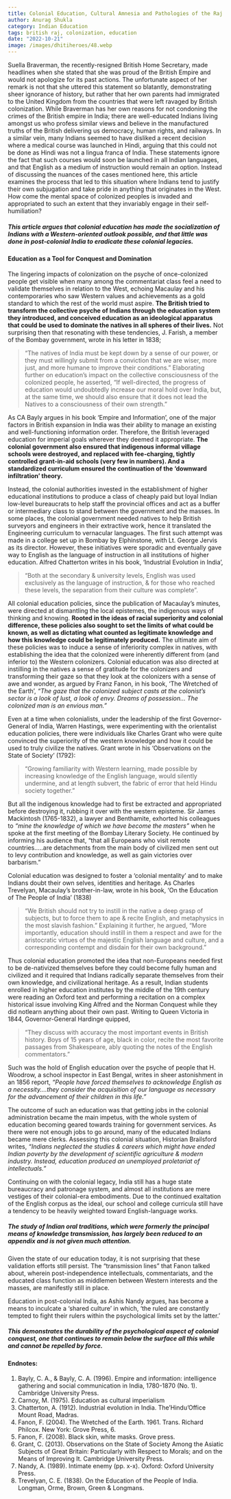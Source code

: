 ```yaml
---
title: Colonial Education, Cultural Amnesia and Pathologies of the Raj
author: Anurag Shukla
category: Indian Education
tags: british raj, colonization, education
date: "2022-10-21"
image: /images/dhitiheroes/48.webp
---
```


Suella Braverman, the recently-resigned British Home Secretary, made headlines when she stated that she was proud of the British Empire and would not apologize for its past actions. The unfortunate aspect of her remark is not that she uttered this statement so blatantly, demonstrating sheer ignorance of history, but rather that her own parents had immigrated to the United Kingdom from the countries that were left ravaged by British colonization. While Braverman has her own reasons for not condoning the crimes of the British empire in India; there are well-educated Indians living amongst us who profess similar views and believe in the manufactured truths of the British delivering us democracy, human rights, and railways. In a similar vein, many Indians seemed to have disliked a recent decision where a medical course was launched in Hindi, arguing that this could not be done as Hindi was not a lingua franca of India. These statements ignore the fact that such courses would soon be launched in all Indian languages, and that English as a medium of instruction would remain an option. Instead of discussing the nuances of the cases mentioned here, this article examines the process that led to this situation where Indians tend to justify their own subjugation and take pride in anything that originates in the West. How come the mental space of colonized peoples is invaded and appropriated to such an extent that they invariably engage in their self-humiliation?

##### This article argues that colonial education has made the socialization of Indians with a Western-oriented outlook possible, and that little was done in post-colonial India to eradicate these colonial legacies.

#### Education as a Tool for Conquest and Domination
The lingering impacts of colonization on the psyche of once-colonized people get visible when many among the commentariat class feel a need to validate themselves in relation to the West, echoing Macaulay and his contemporaries who saw Western values and achievements as a gold standard to which the rest of the world must aspire. **The British tried to transform the collective psyche of Indians through the education system they introduced, and conceived education as an ideological apparatus that could be used to dominate the natives in all spheres of their lives.** Not surprising then that resonating with these tendencies, J. Farish, a member of the Bombay government, wrote in his letter in 1838;

> “The natives of India must be kept down by a sense of our power, or they must willingly submit from a conviction that we are wiser, more just, and more humane to improve their conditions.” Elaborating further on education’s impact on the collective consciousness of the colonized people, he asserted, “If well-directed, the progress of education would undoubtedly increase our moral hold over India, but, at the same time, we should also ensure that it does not lead the Natives to a consciousness of their own strength.”

As CA Bayly argues in his book ‘Empire and Information’, one of the major factors in British expansion in India was their ability to manage an existing and well-functioning information order. Therefore, the British leveraged education for imperial goals wherever they deemed it appropriate. **The colonial government also ensured that indigenous informal village schools were destroyed, and replaced with fee-charging, tightly controlled grant-in-aid schools (very few in numbers). And a standardized curriculum ensured the continuation of the ‘downward infiltration’ theory.**

Instead, the colonial authorities invested in the establishment of higher educational institutions to produce a class of cheaply paid but loyal Indian low-level bureaucrats to help staff the provincial offices and act as a buffer or intermediary class to stand between the government and the masses. In some places, the colonial government needed natives to help British surveyors and engineers in their extractive work, hence it translated the Engineering curriculum to vernacular languages. The first such attempt was made in a college set up in Bombay by Elphinstone, with Lt. George Jervis as its director. However, these initiatives were sporadic and eventually gave way to English as the language of instruction in all institutions of higher education. Alfred Chatterton writes in his book, ‘Industrial Evolution in India’,

> “Both at the secondary & university levels, English was used exclusively as the language of instruction, & for those who reached these levels, the separation from their culture was complete”.

All colonial education policies, since the publication of Macaulay’s minutes, were directed at dismantling the local epistemes, the indigenous ways of thinking and knowing. **Rooted in the ideas of racial superiority and colonial difference, these policies also sought to set the limits of what could be known, as well as dictating what counted as legitimate knowledge and how this knowledge could be legitimately produced.** The ultimate aim of these policies was to induce a sense of inferiority complex in natives, with establishing the idea that the colonized were inherently different from (and inferior to) the Western colonizers. Colonial education was also directed at instilling in the natives a sense of gratitude for the colonizers and transforming their gaze so that they look at the colonizers with a sense of awe and wonder, as argued by Franz Fanon, in his book, ‘The Wretched of the Earth’, *“The gaze that the colonized subject casts at the colonist’s sector is a look of lust, a look of envy. Dreams of possession… The colonized man is an envious man.”*

Even at a time when colonialists, under the leadership of the first Governor-General of India, Warren Hastings, were experimenting with the orientalist education policies, there were individuals like Charles Grant who were quite convinced the superiority of the western knowledge and how it could be used to truly civilize the natives. Grant wrote in his ‘Observations on the State of Society’ (1792):

> “Growing familiarity with Western learning, made possible by increasing knowledge of the English language, would silently undermine, and at length subvert, the fabric of error that held Hindu society together.”

But all the indigenous knowledge had to first be extracted and appropriated before destroying it, rubbing it over with the western episteme. Sir James Mackintosh (1765-1832), a lawyer and Benthamite, exhorted his colleagues to *“mine the knowledge of which we have become the masters”* when he spoke at the first meeting of the Bombay Literary Society. He continued by informing his audience that, “that all Europeans who visit remote countries…..are detachments from the main body of civilized men sent out to levy contribution and knowledge, as well as gain victories over barbarism.”

Colonial education was designed to foster a ‘colonial mentality’ and to make Indians doubt their own selves, identities and heritage. As Charles Trevelyan, Macaulay’s brother-in-law, wrote in his book, ‘On the Education of The People of India’ (1838)

> “We British should not try to instill in the native a deep grasp of subjects, but to force them to ape & recite English, and metaphysics in the most slavish fashion.” Explaining it further, he argued, “More importantly, education should instill in them a respect and awe for the aristocratic virtues of the majestic English language and culture, and a corresponding contempt and disdain for their own background.”

Thus colonial education promoted the idea that non-Europeans needed first to be de-nativized themselves before they could become fully human and civilized and it required that Indians radically separate themselves from their own knowledge, and civilizational heritage. As a result, Indian students enrolled in higher education institutes by the middle of the 19th century were reading an Oxford text and performing a recitation on a complex historical issue involving King Alfred and the Norman Conquest while they did notlearn anything about their own past. Writing to Queen Victoria in 1844, Governor-General Hardinge quipped,

> “They discuss with accuracy the most important events in British history. Boys of 15 years of age, black in color, recite the most favorite passages from Shakespeare, ably quoting the notes of the English commentators.”

Such was the hold of English education over the psyche of people that H. Woodrow, a school inspector in East Bengal, writes in sheer astonishment in an 1856 report, *“People have forced themselves to acknowledge English as a necessity….they consider the acquisition of our language as necessary for the advancement of their children in this life.”*

The outcome of such an education was that getting jobs in the colonial administration became the main impetus, with the whole system of education becoming geared towards training for government services. As there were not enough jobs to go around, many of the educated Indians became mere clerks. Assessing this colonial situation, Historian Brailsford writes, *“Indians neglected the studies & careers which might have ended Indian poverty by the development of scientific agriculture & modern industry. Instead, education produced an unemployed proletariat of intellectuals.”*

Continuing on with the colonial legacy, India still has a huge state bureaucracy and patronage system, and almost all institutions are mere vestiges of their colonial-era embodiments. Due to the continued exaltation of the English corpus as the ideal, our school and college curricula still have a tendency to be heavily weighted toward English-language works.

##### The study of Indian oral traditions, which were formerly the principal means of knowledge transmission, has largely been reduced to an appendix and is not given much attention.

Given the state of our education today, it is not surprising that these validation efforts still persist. The “transmission lines” that Fanon talked about, wherein post-independence intellectuals, commentariats, and the educated class function as middlemen between Western interests and the masses, are manifestly still in place.

Education in post-colonial India, as Ashis Nandy argues, has become a means to inculcate a ‘shared culture’ in which, ‘the ruled are constantly tempted to fight their rulers within the psychological limits set by the latter.’

##### This demonstrates the durability of the psychological aspect of colonial conquest, one that continues to remain below the surface all this while and cannot be repelled by force.

#### Endnotes:
1. Bayly, C. A., & Bayly, C. A. (1996). Empire and information: intelligence gathering and social communication in India, 1780-1870 (No. 1). Cambridge University Press.
2. Carnoy, M. (1975). Education as cultural imperialism
3. Chatterton, A. (1912). Industrial evolution in India. The’Hindu’Office Mount Road, Madras.
4. Fanon, F. (2004). The Wretched of the Earth. 1961. Trans. Richard Philcox. New York: Grove Press, 6.
5. Fanon, F. (2008). Black skin, white masks. Grove press.
6. Grant, C. (2013). Observations on the State of Society Among the Asiatic Subjects of Great Britain: Particularly with Respect to Morals; and on the Means of Improving It. Cambridge University Press.
7. Nandy, A. (1989). Intimate enemy (pp. x-x). Oxford: Oxford University Press.
8. Trevelyan, C. E. (1838). On the Education of the People of India. Longman, Orme, Brown, Green & Longmans.